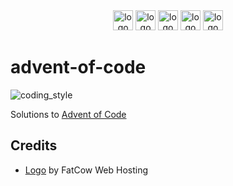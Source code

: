 <div align="center">
    <img src="https://cdn3.iconfinder.com/data/icons/fatcow/32/asterisk_yellow.png" alt="logo" height="32">
    <img src="https://cdn3.iconfinder.com/data/icons/fatcow/32/asterisk_yellow.png" alt="logo" height="32">
    <img src="https://cdn3.iconfinder.com/data/icons/fatcow/32/asterisk_yellow.png" alt="logo" height="32">
    <img src="https://cdn3.iconfinder.com/data/icons/fatcow/32/asterisk_yellow.png" alt="logo" height="32">
    <img src="https://cdn3.iconfinder.com/data/icons/fatcow/32/asterisk_yellow.png" alt="logo" height="32">
</div>

# advent-of-code

![coding_style](https://img.shields.io/badge/code%20style-black-000000.svg)

Solutions to [Advent of Code](https://adventofcode.com)

## Credits

- [Logo][1] by FatCow Web Hosting

[1]: https://www.iconfinder.com/icons/35698/asterisk_yellow_icon
